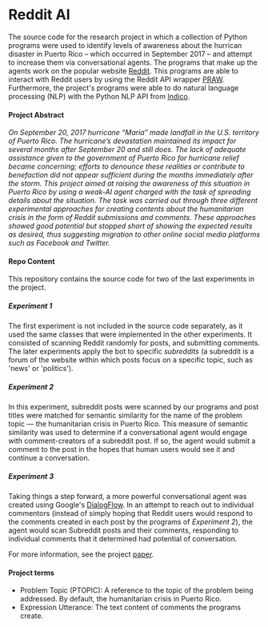# Reddit AI
The source code for the research project in which a collection of Python programs were used to identify levels of awareness about the hurrican disaster in Puerto Rico – which occurred in September 2017 – and attempt to increase them via conversational agents. The programs that make up the agents work on the popular website [Reddit](https://www.reddit.com).  This programs are able to interact with Reddit users by using the Reddit API wrapper [PRAW](https://praw.readthedocs.io/en/latest/). Furthermore, the project's programs were able to do natural language processing (NLP) with the Python NLP API from [Indico](https://indico.io/docs).

#### Project Abstract
*On September 20, 2017 hurricane “Maria” made landfall in the U.S. territory of Puerto Rico. The hurricane’s devastation maintained its impact for several months after September 20 and still does. The lack of adequate assistance given to the government of Puerto Rico for hurricane relief became concerning; efforts to denounce these realities or contribute to benefaction did not appear sufficient during the months immediately after the storm. This project aimed at raising the awareness of this situation in Puerto Rico by using a weak-AI agent charged with the task of spreading details about the situation. The task was carried out through three different experimental approaches for creating contents about the humanitarian crisis in the form of Reddit submissions and comments. These approaches showed good potential but stopped short of showing the expected results as desired, thus suggesting migration to other online social media platforms such as Facebook and Twitter.*

#### Repo Content
This repository contains the source code for two of the last experiments in the project. 

##### Experiment 1
The first experiment is not included in the source code separately, as it used the same classes that were implemented in the other experiments. It consisted of scanning Reddit randomly for posts, and submitting comments. The later experiments apply the bot to specific *subreddits* (a subreddit is a forum of the website within which posts focus on a specific topic, such as 'news' or 'politics').

##### Experiment 2
In this experiment, subreddit posts were scanned by our programs and post titles were matched for semantic similarity for the name of the problem topic –– the humanitarian crisis in Puerto Rico. This measure of semantic similarity was used to determine if a conversational agent would engage with comment-creators of a subreddit post. If so, the agent would submit a comment to the post in the hopes that human users would see it and continue a conversation.

##### Experiment 3
Taking things a step forward, a more powerful conversational agent was created using Google's [DialogFlow](https://dialogflow.com). In an attempt to reach out to individual commentors (instead of simply hoping that Reddit users would respond to the comments created in each post by the programs of *Experiment 2*), the agent would scan Subreddit posts and their comments, responding to individual comments that it determined had potential of conversation.

For more information, see the project [paper](paper.pdf).

#### Project terms
- Problem Topic (PTOPIC): A reference to the topic of the problem being addressed. By default, the humanitarian crisis in Puerto Rico.
- Expression Utterance: The text content of comments the programs create.
